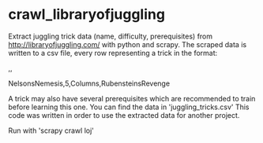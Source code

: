 # crawl_libraryofjuggling
Extract juggling trick data (name, difficulty, prerequisites) from http://libraryofjuggling.com/ with python and scrapy.
The scraped data is written to a csv file, every row representing a trick in the format:

<Name>,<Difficulty>,<Prerequisites-list>

NelsonsNemesis,5,Columns,RubensteinsRevenge

A trick may also have several prerequisites which are recommended to train before learning this one.
You can find the data in 'juggling_tricks.csv'
This code was written in order to use the extracted data for another project.

Run with 'scrapy crawl loj'
